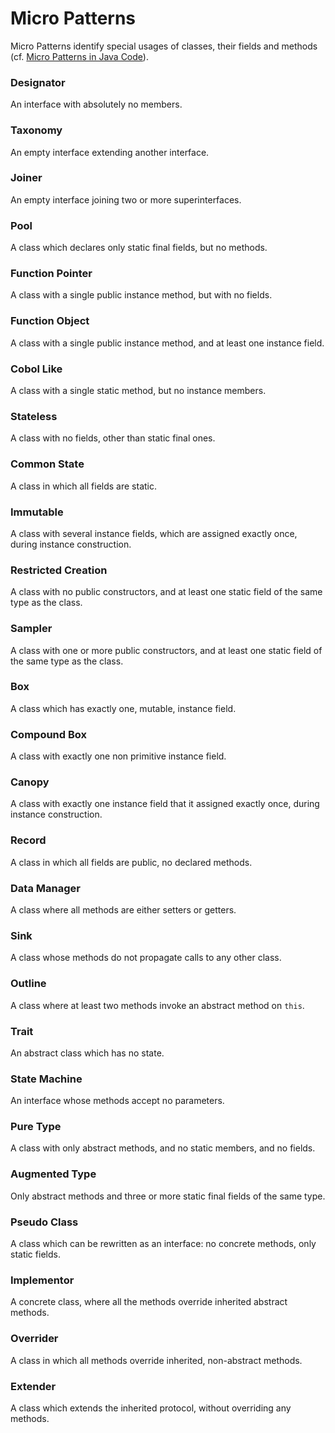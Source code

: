 # Micro Patterns
Micro Patterns identify special usages of classes, their fields and methods
(cf. [Micro Patterns in Java Code](https://pdfs.semanticscholar.org/ddb5/037b14518890040a170a0fa5199e1d360e18.pdf)).

### Designator
An interface with absolutely no members.

### Taxonomy
An empty interface extending another interface.

### Joiner
An empty interface joining two or more superinterfaces.

### Pool
A class which declares only static final fields, but no methods.

### Function Pointer
A class with a single public instance method, but with no fields.

### Function Object
A class with a single public instance method, and at least one instance field.

### Cobol Like
A class with a single static method, but no instance members.

### Stateless
A class with no fields, other than static final ones.

### Common State
A class in which all fields are static.

### Immutable
A class with several instance fields, which are assigned exactly once, during instance construction.

### Restricted Creation
A class with no public constructors, and at least one static field of the same type as the class.

### Sampler
A class with one or more public constructors, and at least one static field of the same type as the class.

### Box
A class which has exactly one, mutable, instance field.

### Compound Box
A class with exactly one non primitive instance field.

### Canopy
A class with exactly one instance field that it assigned exactly once, during instance construction.

### Record
A class in which all fields are public, no declared methods.

### Data Manager
A class where all methods are either setters or getters.

### Sink
A class whose methods do not propagate calls to any other class.

### Outline
A class where at least two methods invoke an abstract method on `this`.

### Trait
An abstract class which has no state.

### State Machine
An interface whose methods accept no parameters.

### Pure Type
A class with only abstract methods, and no static members, and no fields.

### Augmented Type
Only abstract methods and three or more static final fields of the same type.

### Pseudo Class
A class which can be rewritten as an interface: no concrete methods, only static fields.

### Implementor
A concrete class, where all the methods override inherited abstract methods.

### Overrider
A class in which all methods override inherited, non-abstract methods.

### Extender
A class which extends the inherited protocol, without overriding any methods.
